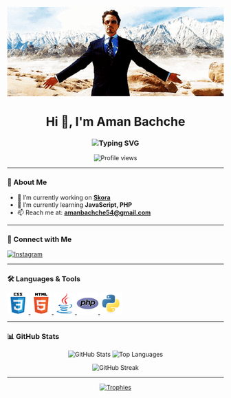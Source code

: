<p align="center">
  <img src="https://github.com/AmanBachche/AmanBachche/blob/main/tony-stark-iron-man.gif" alt="Tony Stark" width="700"/>
</p>

<h1 align="center">Hi 👋, I'm Aman Bachche</h1>

<h3 align="center">
  <img src="https://readme-typing-svg.herokuapp.com?size=24&color=6A5ACD&center=true&vCenter=true&width=500&lines=Frontend+Developer;JavaScript+Learner;Open+Source+Enthusiast;Passionate+Coder+from+India" alt="Typing SVG"/>
</h3>

<p align="center">
  <img src="https://komarev.com/ghpvc/?username=amanbachche&label=Profile%20views&color=0e75b6&style=flat" alt="Profile views"/>
</p>

---

### 🌟 About Me  

- 🔭 I’m currently working on **[Skora](https://github.com/skora-team?view_as=public)**  
- 🌱 I’m currently learning **JavaScript, PHP**  
- 📫 Reach me at: **amanbachche54@gmail.com**

---

### 🤝 Connect with Me  

<p align="left">
  <a href="https://instagram.com/aman__bachche77" target="_blank">
    <img src="https://raw.githubusercontent.com/rahuldkjain/github-profile-readme-generator/master/src/images/icons/Social/instagram.svg" 
      alt="Instagram" height="40" width="40" />
  </a>
</p>

---

### 🛠️ Languages & Tools  

<p align="left"> 
  <a href="https://www.w3schools.com/css/" target="_blank"> 
    <img src="https://raw.githubusercontent.com/devicons/devicon/master/icons/css3/css3-original-wordmark.svg" 
      alt="CSS3" width="50" height="50"/> 
  </a> 
  <a href="https://www.w3.org/html/" target="_blank"> 
    <img src="https://raw.githubusercontent.com/devicons/devicon/master/icons/html5/html5-original-wordmark.svg" 
      alt="HTML5" width="50" height="50"/> 
  </a> 
  <a href="https://www.java.com" target="_blank"> 
    <img src="https://raw.githubusercontent.com/devicons/devicon/master/icons/java/java-original.svg" 
      alt="Java" width="50" height="50"/> 
  </a> 
  <a href="https://www.php.net" target="_blank"> 
    <img src="https://raw.githubusercontent.com/devicons/devicon/master/icons/php/php-original.svg" 
      alt="PHP" width="50" height="50"/> 
  </a> 
  <a href="https://www.python.org" target="_blank"> 
    <img src="https://raw.githubusercontent.com/devicons/devicon/master/icons/python/python-original.svg" 
      alt="Python" width="50" height="50"/> 
  </a> 
</p>

---

### 📊 GitHub Stats  

<p align="center">
  <img src="https://github-readme-stats.vercel.app/api?username=amanbachche&show_icons=true&theme=tokyonight&hide_border=true" alt="GitHub Stats" height="180"/>
  <img src="https://github-readme-stats.vercel.app/api/top-langs/?username=amanbachche&layout=compact&theme=tokyonight&hide_border=true" alt="Top Languages" height="180"/>
</p>

<p align="center">
  <img src="https://github-readme-streak-stats.herokuapp.com/?user=amanbachche&theme=tokyonight&hide_border=true" alt="GitHub Streak"/>
</p>

---

<p align="center"> 
  <a href="https://github.com/ryo-ma/github-profile-trophy">
    <img src="https://github-profile-trophy.vercel.app/?username=amanbachche&theme=tokyonight&no-frame=true&row=1" alt="Trophies" />
  </a> 
</p>


